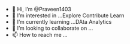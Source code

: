 - 👋 Hi, I’m @Praveen1403
- 👀 I’m interested in ...Explore Contribute Learn 
- 🌱 I’m currently learning ...DAta Analytics
- 💞️ I’m looking to collaborate on ...
- 📫 How to reach me ...

<!---
Praveen1403/Praveen1403 is a ✨ special ✨ repository because its `README.md` (this file) appears on your GitHub profile.
You can click the Preview link to take a look at your changes.
--->
